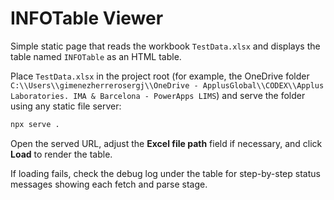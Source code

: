 # INFOTable Viewer

Simple static page that reads the workbook `TestData.xlsx` and displays the table named `INFOTable` as an HTML table.

Place `TestData.xlsx` in the project root (for example, the OneDrive folder `C:\\Users\\gimenezherrerosergj\\OneDrive - ApplusGlobal\\CODEX\\Applus Laboratories. IMA & Barcelona - PowerApps LIMS`) and serve the folder using any static file server:

```bash
npx serve .
```

Open the served URL, adjust the **Excel file path** field if necessary, and click **Load** to render the table.

If loading fails, check the debug log under the table for step-by-step status messages showing each fetch and parse stage.
